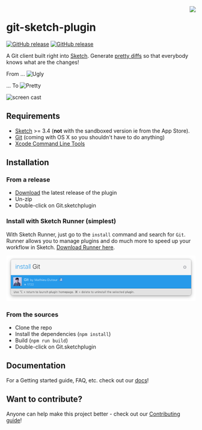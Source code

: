 <img align="right" src="logo.png">

git-sketch-plugin
=========
[![GitHub release](https://img.shields.io/github/release/mathieudutour/git-sketch-plugin.svg?maxAge=2592000)](https://github.com/mathieudutour/git-sketch-plugin/releases) 
[![GitHub release](https://img.shields.io/badge/Works%20with-Sketch%20Runner-blue.svg?colorB=308ADF)](http://bit.ly/SketchRunnerWebsite)

 A Git client built right into [Sketch](http://www.bohemiancoding.com/sketch). Generate [pretty diffs](https://github.com/mathieudutour/git-sketch-plugin/pull/1/files) so that everybody knows what are the changes!

From ...
![Ugly](example/ScreenShotBad.png)


... To
![Pretty](example/ScreenShotNice.png)

![screen cast](example/ScreenCast.gif)

## Requirements
* [Sketch](http://sketchapp.com/) >= 3.4 (**not** with the sandboxed version ie from the App Store).
* [Git](https://git-scm.com/) (coming with OS X so you shouldn't have to do anything)
* [Xcode Command Line Tools](http://osxdaily.com/2014/02/12/install-command-line-tools-mac-os-x/)

## Installation

### From a release

* [Download](https://github.com/mathieudutour/git-sketch-plugin/releases/latest) the latest release of the plugin
* Un-zip
* Double-click on Git.sketchplugin

### Install with Sketch Runner (simplest)

With Sketch Runner, just go to the `install` command and search for `Git`. Runner allows you to manage plugins and do much more to speed up your workflow in Sketch. [Download Runner here](http://www.sketchrunner.com).

![Install with Sketch Runner](example/git-runner.png)


### From the sources

* Clone the repo
* Install the dependencies (`npm install`)
* Build (`npm run build`)
* Double-click on Git.sketchplugin

## Documentation
For a Getting started guide, FAQ, etc. check out our [docs](https://github.com/mathieudutour/git-sketch-plugin/tree/master/docs)!

## Want to contribute?

Anyone can help make this project better - check out our [Contributing guide](/CONTRIBUTING.md)!
